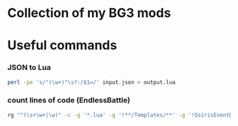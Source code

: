# Collection of my BG3 mods

# Useful commands

### JSON to Lua

```sh
perl -pe 's/"(\w+)"\s?:/$1=/' input.json > output.lua
```

### count lines of code (EndlessBattle)
```sh
rg "^(\s+\w+|\w)" -c -g '*.lua' -g '!**/Templates/**' -g '!OsirisEventDebug.lua' | awk -F':' '{sum += $2} END {print sum}'
```
